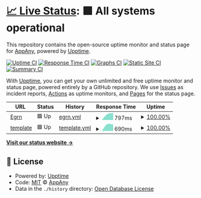 # [📈 Live Status](https://status.appany.ru): <!--live status--> **🟩 All systems operational**

This repository contains the open-source uptime monitor and status page for [AppAny](https://appany.ru), powered by [Upptime](https://github.com/upptime/upptime).

[![Uptime CI](https://github.com/appany/AppAny.StatusPage/workflows/Uptime%20CI/badge.svg)](https://github.com/upptime/upptime/actions?query=workflow%3A%22Uptime+CI%22)
[![Response Time CI](https://github.com/appany/AppAny.StatusPage/workflows/Response%20Time%20CI/badge.svg)](https://github.com/upptime/upptime/actions?query=workflow%3A%22Response+Time+CI%22)
[![Graphs CI](https://github.com/appany/AppAny.StatusPage/workflows/Graphs%20CI/badge.svg)](https://github.com/upptime/upptime/actions?query=workflow%3A%22Graphs+CI%22)
[![Static Site CI](https://github.com/appany/AppAny.StatusPage/workflows/Static%20Site%20CI/badge.svg)](https://github.com/upptime/upptime/actions?query=workflow%3A%22Static+Site+CI%22)
[![Summary CI](https://github.com/appany/AppAny.StatusPage/workflows/Summary%20CI/badge.svg)](https://github.com/upptime/upptime/actions?query=workflow%3A%22Summary+CI%22)

With [Upptime](https://upptime.js.org), you can get your own unlimited and free uptime monitor and status page, powered entirely by a GitHub repository. We use [Issues](https://github.com/appany/AppAny.StatusPage/issues) as incident reports, [Actions](https://github.com/appany/AppAny.StatusPage/actions) as uptime monitors, and [Pages](https://status.appany.ru) for the status page.

<!--start: status pages-->
<!-- This summary is generated by Upptime (https://github.com/upptime/upptime) -->
<!-- Do not edit this manually, your changes will be overwritten -->
<!-- prettier-ignore -->
| URL | Status | History | Response Time | Uptime |
| --- | ------ | ------- | ------------- | ------ |
| <img alt="" src="https://favicons.githubusercontent.com/egrn.appany.ru" height="13"> [Egrn](https://egrn.appany.ru) | 🟩 Up | [egrn.yml](https://github.com/appany/AppAny.StatusPage/commits/master/history/egrn.yml) | <details><summary><img alt="Response time graph" src="./graphs/egrn/response-time-week.png" height="20"> 797ms</summary><br><a href="https://status.appany.ru/history/egrn"><img alt="Response time 797" src="https://img.shields.io/endpoint?url=https%3A%2F%2Fraw.githubusercontent.com%2Fappany%2FAppAny.StatusPage%2Fmaster%2Fapi%2Fegrn%2Fresponse-time.json"></a><br><a href="https://status.appany.ru/history/egrn"><img alt="24-hour response time 797" src="https://img.shields.io/endpoint?url=https%3A%2F%2Fraw.githubusercontent.com%2Fappany%2FAppAny.StatusPage%2Fmaster%2Fapi%2Fegrn%2Fresponse-time-day.json"></a><br><a href="https://status.appany.ru/history/egrn"><img alt="7-day response time 797" src="https://img.shields.io/endpoint?url=https%3A%2F%2Fraw.githubusercontent.com%2Fappany%2FAppAny.StatusPage%2Fmaster%2Fapi%2Fegrn%2Fresponse-time-week.json"></a><br><a href="https://status.appany.ru/history/egrn"><img alt="30-day response time 797" src="https://img.shields.io/endpoint?url=https%3A%2F%2Fraw.githubusercontent.com%2Fappany%2FAppAny.StatusPage%2Fmaster%2Fapi%2Fegrn%2Fresponse-time-month.json"></a><br><a href="https://status.appany.ru/history/egrn"><img alt="1-year response time 797" src="https://img.shields.io/endpoint?url=https%3A%2F%2Fraw.githubusercontent.com%2Fappany%2FAppAny.StatusPage%2Fmaster%2Fapi%2Fegrn%2Fresponse-time-year.json"></a></details> | <details><summary><a href="https://status.appany.ru/history/egrn">100.00%</a></summary><a href="https://status.appany.ru/history/egrn"><img alt="All-time uptime 100.00%" src="https://img.shields.io/endpoint?url=https%3A%2F%2Fraw.githubusercontent.com%2Fappany%2FAppAny.StatusPage%2Fmaster%2Fapi%2Fegrn%2Fuptime.json"></a><br><a href="https://status.appany.ru/history/egrn"><img alt="24-hour uptime 100.00%" src="https://img.shields.io/endpoint?url=https%3A%2F%2Fraw.githubusercontent.com%2Fappany%2FAppAny.StatusPage%2Fmaster%2Fapi%2Fegrn%2Fuptime-day.json"></a><br><a href="https://status.appany.ru/history/egrn"><img alt="7-day uptime 100.00%" src="https://img.shields.io/endpoint?url=https%3A%2F%2Fraw.githubusercontent.com%2Fappany%2FAppAny.StatusPage%2Fmaster%2Fapi%2Fegrn%2Fuptime-week.json"></a><br><a href="https://status.appany.ru/history/egrn"><img alt="30-day uptime 100.00%" src="https://img.shields.io/endpoint?url=https%3A%2F%2Fraw.githubusercontent.com%2Fappany%2FAppAny.StatusPage%2Fmaster%2Fapi%2Fegrn%2Fuptime-month.json"></a><br><a href="https://status.appany.ru/history/egrn"><img alt="1-year uptime 100.00%" src="https://img.shields.io/endpoint?url=https%3A%2F%2Fraw.githubusercontent.com%2Fappany%2FAppAny.StatusPage%2Fmaster%2Fapi%2Fegrn%2Fuptime-year.json"></a></details>
| <img alt="" src="https://favicons.githubusercontent.com/template.staging.appany.ru" height="13"> [template](https://template.staging.appany.ru) | 🟩 Up | [template.yml](https://github.com/appany/AppAny.StatusPage/commits/master/history/template.yml) | <details><summary><img alt="Response time graph" src="./graphs/template/response-time-week.png" height="20"> 690ms</summary><br><a href="https://status.appany.ru/history/template"><img alt="Response time 690" src="https://img.shields.io/endpoint?url=https%3A%2F%2Fraw.githubusercontent.com%2Fappany%2FAppAny.StatusPage%2Fmaster%2Fapi%2Ftemplate%2Fresponse-time.json"></a><br><a href="https://status.appany.ru/history/template"><img alt="24-hour response time 690" src="https://img.shields.io/endpoint?url=https%3A%2F%2Fraw.githubusercontent.com%2Fappany%2FAppAny.StatusPage%2Fmaster%2Fapi%2Ftemplate%2Fresponse-time-day.json"></a><br><a href="https://status.appany.ru/history/template"><img alt="7-day response time 690" src="https://img.shields.io/endpoint?url=https%3A%2F%2Fraw.githubusercontent.com%2Fappany%2FAppAny.StatusPage%2Fmaster%2Fapi%2Ftemplate%2Fresponse-time-week.json"></a><br><a href="https://status.appany.ru/history/template"><img alt="30-day response time 690" src="https://img.shields.io/endpoint?url=https%3A%2F%2Fraw.githubusercontent.com%2Fappany%2FAppAny.StatusPage%2Fmaster%2Fapi%2Ftemplate%2Fresponse-time-month.json"></a><br><a href="https://status.appany.ru/history/template"><img alt="1-year response time 690" src="https://img.shields.io/endpoint?url=https%3A%2F%2Fraw.githubusercontent.com%2Fappany%2FAppAny.StatusPage%2Fmaster%2Fapi%2Ftemplate%2Fresponse-time-year.json"></a></details> | <details><summary><a href="https://status.appany.ru/history/template">100.00%</a></summary><a href="https://status.appany.ru/history/template"><img alt="All-time uptime 100.00%" src="https://img.shields.io/endpoint?url=https%3A%2F%2Fraw.githubusercontent.com%2Fappany%2FAppAny.StatusPage%2Fmaster%2Fapi%2Ftemplate%2Fuptime.json"></a><br><a href="https://status.appany.ru/history/template"><img alt="24-hour uptime 100.00%" src="https://img.shields.io/endpoint?url=https%3A%2F%2Fraw.githubusercontent.com%2Fappany%2FAppAny.StatusPage%2Fmaster%2Fapi%2Ftemplate%2Fuptime-day.json"></a><br><a href="https://status.appany.ru/history/template"><img alt="7-day uptime 100.00%" src="https://img.shields.io/endpoint?url=https%3A%2F%2Fraw.githubusercontent.com%2Fappany%2FAppAny.StatusPage%2Fmaster%2Fapi%2Ftemplate%2Fuptime-week.json"></a><br><a href="https://status.appany.ru/history/template"><img alt="30-day uptime 100.00%" src="https://img.shields.io/endpoint?url=https%3A%2F%2Fraw.githubusercontent.com%2Fappany%2FAppAny.StatusPage%2Fmaster%2Fapi%2Ftemplate%2Fuptime-month.json"></a><br><a href="https://status.appany.ru/history/template"><img alt="1-year uptime 100.00%" src="https://img.shields.io/endpoint?url=https%3A%2F%2Fraw.githubusercontent.com%2Fappany%2FAppAny.StatusPage%2Fmaster%2Fapi%2Ftemplate%2Fuptime-year.json"></a></details>

<!--end: status pages-->

[**Visit our status website →**](https://status.appany.ru)

## 📄 License

- Powered by: [Upptime](https://github.com/upptime/upptime)
- Code: [MIT](./LICENSE) © [AppAny](https://appany.ru)
- Data in the `./history` directory: [Open Database License](https://opendatacommons.org/licenses/odbl/1-0/)
